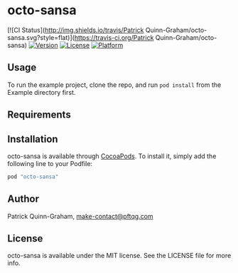 # octo-sansa

[![CI Status](http://img.shields.io/travis/Patrick Quinn-Graham/octo-sansa.svg?style=flat)](https://travis-ci.org/Patrick Quinn-Graham/octo-sansa)
[![Version](https://img.shields.io/cocoapods/v/octo-sansa.svg?style=flat)](http://cocoapods.org/pods/octo-sansa)
[![License](https://img.shields.io/cocoapods/l/octo-sansa.svg?style=flat)](http://cocoapods.org/pods/octo-sansa)
[![Platform](https://img.shields.io/cocoapods/p/octo-sansa.svg?style=flat)](http://cocoapods.org/pods/octo-sansa)

## Usage

To run the example project, clone the repo, and run `pod install` from the Example directory first.

## Requirements

## Installation

octo-sansa is available through [CocoaPods](http://cocoapods.org). To install
it, simply add the following line to your Podfile:

```ruby
pod "octo-sansa"
```

## Author

Patrick Quinn-Graham, make-contact@pftqg.com

## License

octo-sansa is available under the MIT license. See the LICENSE file for more info.
